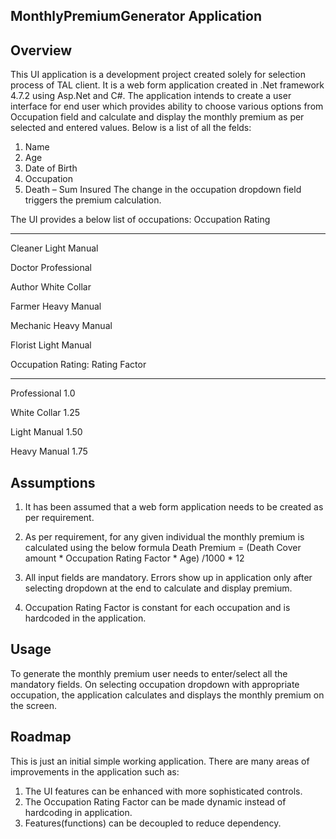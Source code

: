 MonthlyPremiumGenerator Application
-----------------------------------------------

Overview
---------

This UI application is a development project created solely for selection process of TAL client. It is a web form application created in .Net framework 4.7.2 using Asp.Net and C#. The application intends to create a user interface for end user which provides ability to choose various options from Occupation field and calculate and display the monthly premium as per selected and entered values. Below is a list of all the felds:
1. Name
2. Age
3. Date of Birth
4. Occupation
5. Death – Sum Insured
The change in the occupation dropdown field triggers the premium calculation.

The UI provides a below list of occupations:
Occupation   Rating
----------   -------------

Cleaner      Light Manual

Doctor       Professional

Author       White Collar

Farmer       Heavy Manual

Mechanic     Heavy Manual

Florist      Light Manual

Occupation Rating:
Rating         Factor
------------   -------
Professional   1.0

White Collar   1.25

Light Manual   1.50

Heavy Manual   1.75


Assumptions
------------
1. It has been assumed that a web form application needs to be created as per requirement. 

2. As per requirement, for any given individual the monthly premium is calculated using the below formula
Death Premium = (Death Cover amount * Occupation Rating Factor * Age) /1000 * 12

3. All input fields are mandatory. Errors show up in application only after selecting dropdown at the end to calculate and display premium.

4. Occupation Rating Factor is constant for each occupation and is hardcoded in the application.

Usage
------
To generate the monthly premium user needs to enter/select all the mandatory fields. On selecting occupation dropdown with appropriate occupation, the application calculates and displays the monthly premium on the screen. 

Roadmap
--------
This is just an initial simple working application. There are many areas of improvements in the application such as:
1. The UI features can be enhanced with more sophisticated controls.
2. The Occupation Rating Factor can be made dynamic instead of hardcoding in application.
3. Features(functions) can be decoupled to reduce dependency.








 